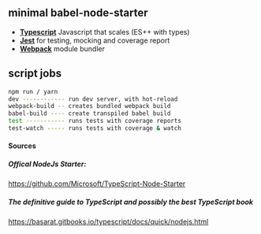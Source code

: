 ## minimal babel-node-starter

- [**Typescript**](https://www.typescriptlang.org/) Javascript that scales (ES++ with types)
- [**Jest**](https://facebook.github.io/jest/) for testing, mocking and coverage report
- [**Webpack**](https://webpack.js.org/) module bundler

## script jobs
```bash
npm run / yarn
dev ------------ run dev server, with hot-reload
webpack-build -- creates bundled webpack build
babel-build ---- create transpiled babel build
test ----------- runs tests with coverage reports
test-watch ----- runs tests with coverage & watch
```
#### Sources
##### Offical NodeJs Starter:
https://github.com/Microsoft/TypeScript-Node-Starter
##### The definitive guide to TypeScript and possibly the best TypeScript book
https://basarat.gitbooks.io/typescript/docs/quick/nodejs.html